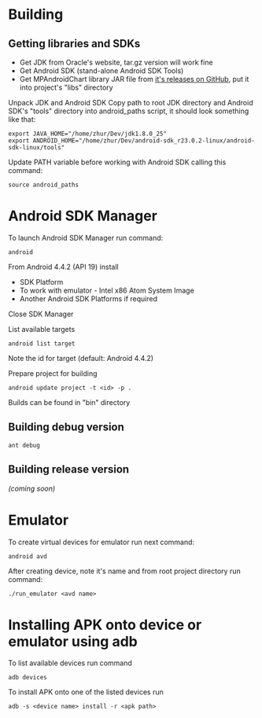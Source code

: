 # Building

## Getting libraries and SDKs

* Get JDK from Oracle's website, tar.gz version will work fine
* Get Android SDK (stand-alone Android SDK Tools)
* Get MPAndroidChart library JAR file from [it's releases on GitHub](https://github.com/PhilJay/MPAndroidChart/releases), put it into project's "libs" directory

Unpack JDK and Android SDK
Copy path to root JDK directory and Android SDK's "tools" directory into android_paths script, it should look something like that:
~~~
export JAVA_HOME="/home/zhur/Dev/jdk1.8.0_25"
export ANDROID_HOME="/home/zhur/Dev/android-sdk_r23.0.2-linux/android-sdk-linux/tools"
~~~

Update PATH variable before working with Android SDK calling this command:

    source android_paths

# Android SDK Manager

To launch Android SDK Manager run command:

    android

From Android 4.4.2 (API 19) install

* SDK Platform
* To work with emulator - Intel x86 Atom System Image
* Another Android SDK Platforms if required

Close SDK Manager

List available targets

    android list target

Note the id for target (default: Android 4.4.2)

Prepare project for building

    android update project -t <id> -p .

Builds can be found in "bin" directory

## Building debug version

    ant debug

## Building release version

*(coming soon)*

# Emulator

To create virtual devices for emulator run next command:

    android avd

After creating device, note it's name and from root project directory run command:

    ./run_emulator <avd name>

# Installing APK onto device or emulator using adb

To list available devices run command

    adb devices

To install APK onto one of the listed devices run

    adb -s <device name> install -r <apk path>
